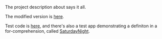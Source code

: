 The project description about says it all.

The modified version is
[here](scala-either-proj-map-returns-proj/blob/master/src/main/scala/Either.scala).

Test code is
[here](scala-either-proj-map-returns-proj/blob/master/src/test/scala/Tests.scala),
and there's also a test app demonstrating a definiton in a
for-comprehension, called
[SaturdayNight](scala-either-proj-map-returns-proj/blob/master/src/test/scala/SaturdayNight.scala).
